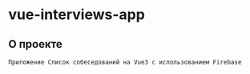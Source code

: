 # vue-interviews-app

## О проекте
```
Приложение Список собеседований на Vue3 с использованием Firebase
```
